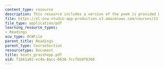 ```yaml
---
content_type: resource
description: This resource includes a version of the poem is provided by John Keats.
file: https://ol-ocw-studio-app-production.s3.amazonaws.com/courses/21l-004-major-poets-fall-2001/f1b61a02ec4a8acc06387ccfbb9f6360_keats_grasshopp.pdf
file_type: application/pdf
learning_resource_types:
- Readings
ocw_type: OCWFile
parent_title: Readings
parent_type: CourseSection
resourcetype: Document
title: keats_grasshopp.pdf
uid: f1b61a02-ec4a-8acc-0638-7ccfbb9f6360
---
```

